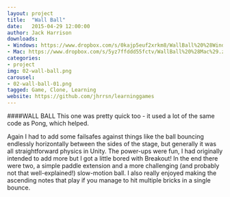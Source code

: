 ```yaml
---
layout: project
title:  "Wall Ball"
date:   2015-04-29 12:00:00
author: Jack Harrison
downloads:
- Windows: https://www.dropbox.com/s/0kajp5euf2xrkm8/WallBall%20%28Windows%29.zip?dl=0
- Mac: https://www.dropbox.com/s/5yz7ffddd55fctv/WallBall%20%28Mac%29.zip?dl=0
categories:
- project
img: 02-wall-ball.png
carousel:
- 02-wall-ball-01.png
tagged: Game, Clone, Learning
website: https://github.com/jhrrsn/learninggames
---
```

####WALL BALL
This one was pretty quick too - it used a lot of the same code as Pong, which helped.

Again I had to add some failsafes against things like the ball bouncing endlessly horizontally between the sides of the stage, but generally it was all straightforward physics in Unity. The power-ups were fun, I had originally intended to add more but I got a little bored with Breakout! In the end there were two, a simple paddle extension and a more challenging (and probably not that well-explained!) slow-motion ball. I also really enjoyed making the ascending notes that play if you manage to hit multiple bricks in a single bounce.
